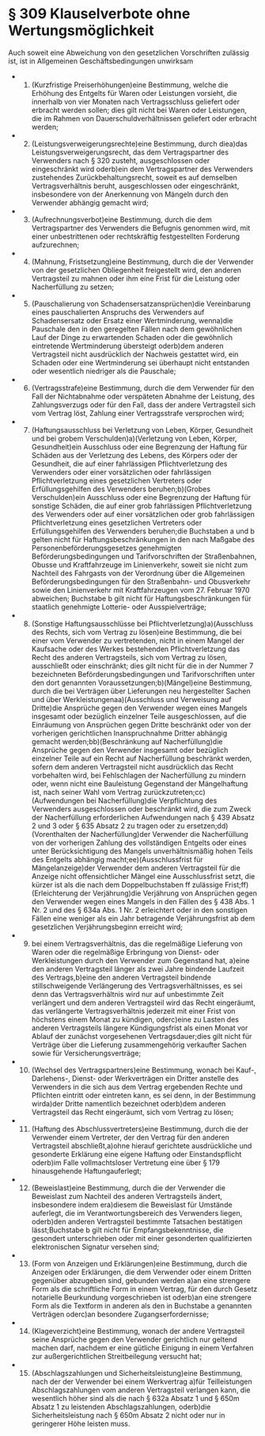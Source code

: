 # § 309 Klauselverbote ohne Wertungsmöglichkeit
Auch soweit eine Abweichung von den gesetzlichen Vorschriften zulässig ist, ist in Allgemeinen Geschäftsbedingungen unwirksam
* 1. (Kurzfristige Preiserhöhungen)eine Bestimmung, welche die Erhöhung des Entgelts für Waren oder Leistungen vorsieht, die innerhalb von vier Monaten nach Vertragsschluss geliefert oder erbracht werden sollen; dies gilt nicht bei Waren oder Leistungen, die im Rahmen von Dauerschuldverhältnissen geliefert oder erbracht werden;
* 2. (Leistungsverweigerungsrechte)eine Bestimmung, durch diea)das Leistungsverweigerungsrecht, das dem Vertragspartner des Verwenders nach § 320 zusteht, ausgeschlossen oder eingeschränkt wird oderb)ein dem Vertragspartner des Verwenders zustehendes Zurückbehaltungsrecht, soweit es auf demselben Vertragsverhältnis beruht, ausgeschlossen oder eingeschränkt, insbesondere von der Anerkennung von Mängeln durch den Verwender abhängig gemacht wird;
* 3. (Aufrechnungsverbot)eine Bestimmung, durch die dem Vertragspartner des Verwenders die Befugnis genommen wird, mit einer unbestrittenen oder rechtskräftig festgestellten Forderung aufzurechnen;
* 4. (Mahnung, Fristsetzung)eine Bestimmung, durch die der Verwender von der gesetzlichen Obliegenheit freigestellt wird, den anderen Vertragsteil zu mahnen oder ihm eine Frist für die Leistung oder Nacherfüllung zu setzen;
* 5. (Pauschalierung von Schadensersatzansprüchen)die Vereinbarung eines pauschalierten Anspruchs des Verwenders auf Schadensersatz oder Ersatz einer Wertminderung, wenna)die Pauschale den in den geregelten Fällen nach dem gewöhnlichen Lauf der Dinge zu erwartenden Schaden oder die gewöhnlich eintretende Wertminderung übersteigt oderb)dem anderen Vertragsteil nicht ausdrücklich der Nachweis gestattet wird, ein Schaden oder eine Wertminderung sei überhaupt nicht entstanden oder wesentlich niedriger als die Pauschale;
* 6. (Vertragsstrafe)eine Bestimmung, durch die dem Verwender für den Fall der Nichtabnahme oder verspäteten Abnahme der Leistung, des Zahlungsverzugs oder für den Fall, dass der andere Vertragsteil sich vom Vertrag löst, Zahlung einer Vertragsstrafe versprochen wird;
* 7. (Haftungsausschluss bei Verletzung von Leben, Körper, Gesundheit und bei grobem Verschulden)a)(Verletzung von Leben, Körper, Gesundheit)ein Ausschluss oder eine Begrenzung der Haftung für Schäden aus der Verletzung des Lebens, des Körpers oder der Gesundheit, die auf einer fahrlässigen Pflichtverletzung des Verwenders oder einer vorsätzlichen oder fahrlässigen Pflichtverletzung eines gesetzlichen Vertreters oder Erfüllungsgehilfen des Verwenders beruhen;b)(Grobes Verschulden)ein Ausschluss oder eine Begrenzung der Haftung für sonstige Schäden, die auf einer grob fahrlässigen Pflichtverletzung des Verwenders oder auf einer vorsätzlichen oder grob fahrlässigen Pflichtverletzung eines gesetzlichen Vertreters oder Erfüllungsgehilfen des Verwenders beruhen;die Buchstaben a und b gelten nicht für Haftungsbeschränkungen in den nach Maßgabe des Personenbeförderungsgesetzes genehmigten Beförderungsbedingungen und Tarifvorschriften der Straßenbahnen, Obusse und Kraftfahrzeuge im Linienverkehr, soweit sie nicht zum Nachteil des Fahrgasts von der Verordnung über die Allgemeinen Beförderungsbedingungen für den Straßenbahn- und Obusverkehr sowie den Linienverkehr mit Kraftfahrzeugen vom 27. Februar 1970 abweichen; Buchstabe b gilt nicht für Haftungsbeschränkungen für staatlich genehmigte Lotterie- oder Ausspielverträge;
* 8. (Sonstige Haftungsausschlüsse bei Pflichtverletzung)a)(Ausschluss des Rechts, sich vom Vertrag zu lösen)eine Bestimmung, die bei einer vom Verwender zu vertretenden, nicht in einem Mangel der Kaufsache oder des Werkes bestehenden Pflichtverletzung das Recht des anderen Vertragsteils, sich vom Vertrag zu lösen, ausschließt oder einschränkt; dies gilt nicht für die in der Nummer 7 bezeichneten Beförderungsbedingungen und Tarifvorschriften unter den dort genannten Voraussetzungen;b)(Mängel)eine Bestimmung, durch die bei Verträgen über Lieferungen neu hergestellter Sachen und über Werkleistungenaa)(Ausschluss und Verweisung auf Dritte)die Ansprüche gegen den Verwender wegen eines Mangels insgesamt oder bezüglich einzelner Teile ausgeschlossen, auf die Einräumung von Ansprüchen gegen Dritte beschränkt oder von der vorherigen gerichtlichen Inanspruchnahme Dritter abhängig gemacht werden;bb)(Beschränkung auf Nacherfüllung)die Ansprüche gegen den Verwender insgesamt oder bezüglich einzelner Teile auf ein Recht auf Nacherfüllung beschränkt werden, sofern dem anderen Vertragsteil nicht ausdrücklich das Recht vorbehalten wird, bei Fehlschlagen der Nacherfüllung zu mindern oder, wenn nicht eine Bauleistung Gegenstand der Mängelhaftung ist, nach seiner Wahl vom Vertrag zurückzutreten;cc)(Aufwendungen bei Nacherfüllung)die Verpflichtung des Verwenders ausgeschlossen oder beschränkt wird, die zum Zweck der Nacherfüllung erforderlichen Aufwendungen nach § 439 Absatz 2 und 3 oder § 635 Absatz 2 zu tragen oder zu ersetzen;dd)(Vorenthalten der Nacherfüllung)der Verwender die Nacherfüllung von der vorherigen Zahlung des vollständigen Entgelts oder eines unter Berücksichtigung des Mangels unverhältnismäßig hohen Teils des Entgelts abhängig macht;ee)(Ausschlussfrist für Mängelanzeige)der Verwender dem anderen Vertragsteil für die Anzeige nicht offensichtlicher Mängel eine Ausschlussfrist setzt, die kürzer ist als die nach dem Doppelbuchstaben ff zulässige Frist;ff)(Erleichterung der Verjährung)die Verjährung von Ansprüchen gegen den Verwender wegen eines Mangels in den Fällen des § 438 Abs. 1 Nr. 2 und des § 634a Abs. 1 Nr. 2 erleichtert oder in den sonstigen Fällen eine weniger als ein Jahr betragende Verjährungsfrist ab dem gesetzlichen Verjährungsbeginn erreicht wird;
* 9. bei einem Vertragsverhältnis, das die regelmäßige Lieferung von Waren oder die regelmäßige Erbringung von Dienst- oder Werkleistungen durch den Verwender zum Gegenstand hat, a)eine den anderen Vertragsteil länger als zwei Jahre bindende Laufzeit des Vertrags,b)eine den anderen Vertragsteil bindende stillschweigende Verlängerung des Vertragsverhältnisses, es sei denn das Vertragsverhältnis wird nur auf unbestimmte Zeit verlängert und dem anderen Vertragsteil wird das Recht eingeräumt, das verlängerte Vertragsverhältnis jederzeit mit einer Frist von höchstens einem Monat zu kündigen, oderc)eine zu Lasten des anderen Vertragsteils längere Kündigungsfrist als einen Monat vor Ablauf der zunächst vorgesehenen Vertragsdauer;dies gilt nicht für Verträge über die Lieferung zusammengehörig verkaufter Sachen sowie für Versicherungsverträge;
* 10. (Wechsel des Vertragspartners)eine Bestimmung, wonach bei Kauf-, Darlehens-, Dienst- oder Werkverträgen ein Dritter anstelle des Verwenders in die sich aus dem Vertrag ergebenden Rechte und Pflichten eintritt oder eintreten kann, es sei denn, in der Bestimmung wirda)der Dritte namentlich bezeichnet oderb)dem anderen Vertragsteil das Recht eingeräumt, sich vom Vertrag zu lösen;
* 11. (Haftung des Abschlussvertreters)eine Bestimmung, durch die der Verwender einem Vertreter, der den Vertrag für den anderen Vertragsteil abschließt,a)ohne hierauf gerichtete ausdrückliche und gesonderte Erklärung eine eigene Haftung oder Einstandspflicht oderb)im Falle vollmachtsloser Vertretung eine über § 179 hinausgehende Haftungauferlegt;
* 12. (Beweislast)eine Bestimmung, durch die der Verwender die Beweislast zum Nachteil des anderen Vertragsteils ändert, insbesondere indem era)diesem die Beweislast für Umstände auferlegt, die im Verantwortungsbereich des Verwenders liegen, oderb)den anderen Vertragsteil bestimmte Tatsachen bestätigen lässt;Buchstabe b gilt nicht für Empfangsbekenntnisse, die gesondert unterschrieben oder mit einer gesonderten qualifizierten elektronischen Signatur versehen sind;
* 13. (Form von Anzeigen und Erklärungen)eine Bestimmung, durch die Anzeigen oder Erklärungen, die dem Verwender oder einem Dritten gegenüber abzugeben sind, gebunden werden a)an eine strengere Form als die schriftliche Form in einem Vertrag, für den durch Gesetz notarielle Beurkundung vorgeschrieben ist oderb)an eine strengere Form als die Textform in anderen als den in Buchstabe a genannten Verträgen oderc)an besondere Zugangserfordernisse;
* 14. (Klageverzicht)eine Bestimmung, wonach der andere Vertragsteil seine Ansprüche gegen den Verwender gerichtlich nur geltend machen darf, nachdem er eine gütliche Einigung in einem Verfahren zur außergerichtlichen Streitbeilegung versucht hat;
* 15. (Abschlagszahlungen und Sicherheitsleistung)eine Bestimmung, nach der der Verwender bei einem Werkvertrag a)für Teilleistungen Abschlagszahlungen vom anderen Vertragsteil verlangen kann, die wesentlich höher sind als die nach § 632a Absatz 1 und § 650m Absatz 1 zu leistenden Abschlagszahlungen, oderb)die Sicherheitsleistung nach § 650m Absatz 2 nicht oder nur in geringerer Höhe leisten muss.